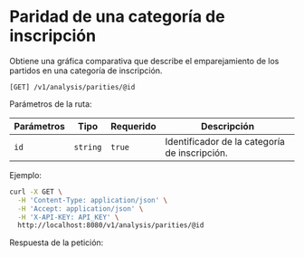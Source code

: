 # Paridad de una categoría de inscripción

Obtiene una gráfica comparativa que describe el emparejamiento de los partidos en una categoría de inscripción.

```
[GET] /v1/analysis/parities/@id
```

Parámetros de la ruta:

| Parámetros | Tipo | Requerido | Descripción |
| ---------- | ---- | --------- | ----------- |
| `id` | `string` | `true` | Identificador de la categoría de inscripción. |

Ejemplo:

```bash
curl -X GET \
  -H 'Content-Type: application/json' \
  -H 'Accept: application/json' \
  -H 'X-API-KEY: API_KEY' \
  http://localhost:8080/v1/analysis/parities/@id
```

Respuesta de la petición:

```json
```
